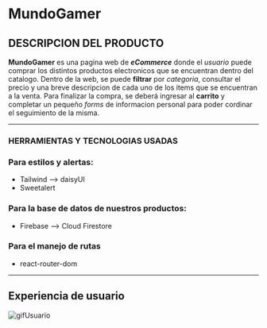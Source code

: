 # **MundoGamer**
## **DESCRIPCION DEL PRODUCTO**

**MundoGamer** es una pagina web de **_eCommerce_** donde el _usuario_ puede comprar los distintos productos electronicos que se encuentran dentro del catalogo.
Dentro de la web, se puede **filtrar** por _categoria_, consultar el precio y una breve descripcion de cada uno de los items que se encuentran a la venta. Para finalizar la compra, se deberá ingresar al **carrito** y completar un pequeño _forms_ de informacion personal para poder cordinar el seguimiento de la misma.

---

### **HERRAMIENTAS Y TECNOLOGIAS USADAS**

### Para estilos y alertas:
- Tailwind --> daisyUI
- Sweetalert

### Para la base de datos de nuestros productos:

- Firebase --> Cloud Firestore

### Para el manejo de rutas 

- react-router-dom 

---

## **Experiencia de usuario**

![gifUsuario](https://media.giphy.com/media/c4k7fwoCghzxIKy5s8/giphy.gif)

